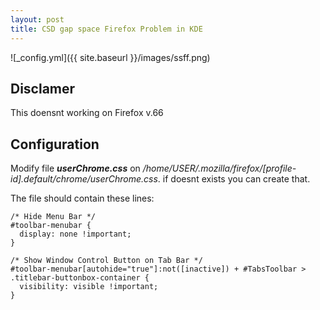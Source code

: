 ```yaml
---
layout: post
title: CSD gap space Firefox Problem in KDE
---
```


![_config.yml]({{ site.baseurl }}/images/ssff.png)

## Disclamer
This doensnt working on Firefox v.66

## Configuration
Modify file ***userChrome.css*** on */home/USER/.mozilla/firefox/[profile-id].default/chrome/userChrome.css*. if doesnt exists you can create that.

The file should contain these lines:
```
/* Hide Menu Bar */
#toolbar-menubar {
  display: none !important;
}

/* Show Window Control Button on Tab Bar */
#toolbar-menubar[autohide="true"]:not([inactive]) + #TabsToolbar > .titlebar-buttonbox-container {
  visibility: visible !important;
}
```